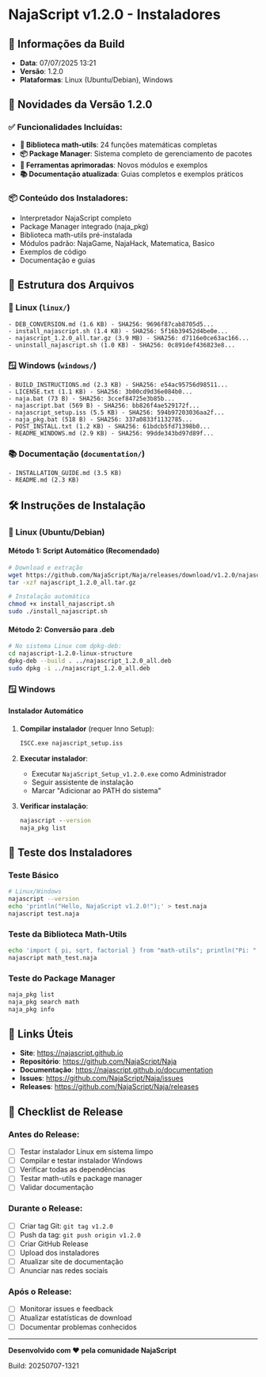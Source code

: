 # NajaScript v1.2.0 - Instaladores

## 📅 Informações da Build

- **Data**: 07/07/2025 13:21
- **Versão**: 1.2.0
- **Plataformas**: Linux (Ubuntu/Debian), Windows

## 🚀 Novidades da Versão 1.2.0

### ✅ Funcionalidades Incluídas:
- **🧮 Biblioteca math-utils**: 24 funções matemáticas completas
- **📦 Package Manager**: Sistema completo de gerenciamento de pacotes
- **🔧 Ferramentas aprimoradas**: Novos módulos e exemplos
- **📚 Documentação atualizada**: Guias completos e exemplos práticos

### 📦 Conteúdo dos Instaladores:
- Interpretador NajaScript completo
- Package Manager integrado (naja_pkg)
- Biblioteca math-utils pré-instalada
- Módulos padrão: NajaGame, NajaHack, Matematica, Basico
- Exemplos de código
- Documentação e guias

## 📁 Estrutura dos Arquivos

### 🐧 Linux (`linux/`)
```
- DEB_CONVERSION.md (1.6 KB) - SHA256: 9696f87cab8705d5...
- install_najascript.sh (1.4 KB) - SHA256: 5f16b39452d4be0e...
- najascript_1.2.0_all.tar.gz (3.9 MB) - SHA256: d7116e0ce63ac166...
- uninstall_najascript.sh (1.0 KB) - SHA256: 0c891def436823e8...
```

### 🪟 Windows (`windows/`)
```
- BUILD_INSTRUCTIONS.md (2.3 KB) - SHA256: e54ac95756d98511...
- LICENSE.txt (1.1 KB) - SHA256: 3b00cd9d36e084b0...
- naja.bat (73 B) - SHA256: 3ccef84725e3b85b...
- najascript.bat (569 B) - SHA256: bb826f4ae529172f...
- najascript_setup.iss (5.5 KB) - SHA256: 594b97203036aa2f...
- naja_pkg.bat (518 B) - SHA256: 337a0833f1132785...
- POST_INSTALL.txt (1.2 KB) - SHA256: 61bdcb5fd71398b0...
- README_WINDOWS.md (2.9 KB) - SHA256: 99dde343bd97d89f...
```

### 📚 Documentação (`documentation/`)
```
- INSTALLATION_GUIDE.md (3.5 KB)
- README.md (2.3 KB)
```

## 🛠️ Instruções de Instalação

### 🐧 Linux (Ubuntu/Debian)

#### Método 1: Script Automático (Recomendado)
```bash
# Download e extração
wget https://github.com/NajaScript/Naja/releases/download/v1.2.0/najascript_1.2.0_all.tar.gz
tar -xzf najascript_1.2.0_all.tar.gz

# Instalação automática
chmod +x install_najascript.sh
sudo ./install_najascript.sh
```

#### Método 2: Conversão para .deb
```bash
# No sistema Linux com dpkg-deb:
cd najascript-1.2.0-linux-structure
dpkg-deb --build . ../najascript_1.2.0_all.deb
sudo dpkg -i ../najascript_1.2.0_all.deb
```

### 🪟 Windows

#### Instalador Automático
1. **Compilar instalador** (requer Inno Setup):
   ```cmd
   ISCC.exe najascript_setup.iss
   ```

2. **Executar instalador**:
   - Executar `NajaScript_Setup_v1.2.0.exe` como Administrador
   - Seguir assistente de instalação
   - Marcar "Adicionar ao PATH do sistema"

3. **Verificar instalação**:
   ```cmd
   najascript --version
   naja_pkg list
   ```

## 🧪 Teste dos Instaladores

### Teste Básico
```bash
# Linux/Windows
najascript --version
echo 'println("Hello, NajaScript v1.2.0!");' > test.naja
najascript test.naja
```

### Teste da Biblioteca Math-Utils
```bash
echo 'import { pi, sqrt, factorial } from "math-utils"; println("Pi: " + pi()); println("√16: " + sqrt(16.0)); println("5! = " + factorial(5));' > math_test.naja
najascript math_test.naja
```

### Teste do Package Manager
```bash
naja_pkg list
naja_pkg search math
naja_pkg info
```

## 🔗 Links Úteis

- **Site**: https://najascript.github.io
- **Repositório**: https://github.com/NajaScript/Naja
- **Documentação**: https://najascript.github.io/documentation
- **Issues**: https://github.com/NajaScript/Naja/issues
- **Releases**: https://github.com/NajaScript/Naja/releases

## 📝 Checklist de Release

### Antes do Release:
- [ ] Testar instalador Linux em sistema limpo
- [ ] Compilar e testar instalador Windows
- [ ] Verificar todas as dependências
- [ ] Testar math-utils e package manager
- [ ] Validar documentação

### Durante o Release:
- [ ] Criar tag Git: `git tag v1.2.0`
- [ ] Push da tag: `git push origin v1.2.0`
- [ ] Criar GitHub Release
- [ ] Upload dos instaladores
- [ ] Atualizar site de documentação
- [ ] Anunciar nas redes sociais

### Após o Release:
- [ ] Monitorar issues e feedback
- [ ] Atualizar estatísticas de download
- [ ] Documentar problemas conhecidos

---

**Desenvolvido com ❤️ pela comunidade NajaScript**

Build: 20250707-1321
